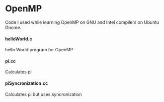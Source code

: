 # OpenMP
Code I used while learning OpenMP on GNU and Intel compilers on Ubuntu Gnome.

#### helloWorld.c
hello World program for OpenMP

#### pi.cc
Calculates pi

#### piSyncronization.cc
Calculates pi but uses syncronization
